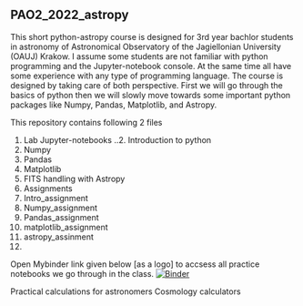 ## PAO2_2022_astropy
This short python-astropy course is designed for 3rd year bachlor students in astronomy of Astronomical Observatory of the Jagiellonian University (OAUJ) Krakow. I assume some students are not familiar with python programming and the Jupyter-notebook console. At the same time all have some experience with any type of programming language. The course is designed by taking care of both perspective. First we will go through the basics of python then we will slowly move towards some important python packages like  Numpy, Pandas, Matplotlib, and Astropy.

This repository contains following 2 files

1. Lab Jupyter-notebooks
..2. Introduction to python
  3. Numpy
  4. Pandas
  5. Matplotlib
  6. FITS handling with Astropy
2. Assignments
  4. Intro_assignment
  5. Numpy_assignment
  6. Pandas_assignment
  7. matplotlib_assignment
  8. astropy_assinment
3. 


Open Mybinder link given below [as a logo] to accsess all practice notebooks we go through in the class.
[![Binder](https://mybinder.org/badge_logo.svg)](https://mybinder.org/v2/gh/sagar-sethi/PAO2_2022_astropy/main?labpath=Introduction.ipynb)


Practical calculations for astronomers
Cosmology calculators

